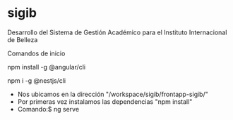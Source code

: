 # sigib
Desarrollo del Sistema de Gestión Académico para el Instituto Internacional de Belleza

Comandos de inicio 

npm install -g @angular/cli

npm i -g @nestjs/cli



* Nos ubicamos en la dirección "/workspace/sigib/frontapp-sigib/"
* Por primeras vez instalamos las dependencias "npm install"
* Comando:$ ng serve
